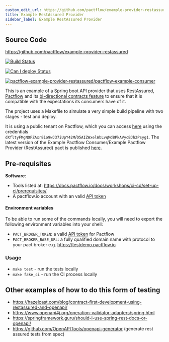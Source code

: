```yaml
---
custom_edit_url: https://github.com/pactflow/example-provider-restassured/edit/master/README.md
title: Example RestAssured Provider
sidebar_label: Example RestAssured Provider
---
```


<!-- This file has been synced from the pactflow/example-provider-restassured repository. Please do not edit it directly. The URL of the source file can be found in the custom_edit_url value above -->

## Source Code

https://github.com/pactflow/example-provider-restassured


[![Build Status](https://github.com/pactflow/example-provider-restassured/actions/workflows/build.yml/badge.svg)](https://github.com/pactflow/example-provider-restassured/actions)

[![Can I deploy Status](https://testdemo.pactflow.io/pacticipants/pactflow-example-provider-restassured/branches/master/latest-version/can-i-deploy/to-environment/production/badge)](https://testdemo.pactflow.io/pacticipants/pactflow-example-provider-restassured/branches/master/latest-version/can-i-deploy/to-environment/production/badge)

[![pactflow-example-provider-restassured/pactflow-example-consumer](https://testdemo.pactflow.io/pacts/provider/pactflow-example-provider-restassured/consumer/pactflow-example-consumer/latest/master/badge.svg)](https://testdemo.pactflow.io/pacts/provider/pactflow-example-provider-restassured/consumer/pactflow-example-consumer/latest/master)

This is an example of a Spring boot API provider that uses RestAssured, [Pactflow](https://pactflow.io) and its [bi-directional contracts feature](https://pactflow.io/blog/bi-directional-contracts/) to ensure that it is compatible with the expectations its consumers have of it.

The project uses a Makefile to simulate a very simple build pipeline with two stages - test and deploy.

It is using a public tenant on Pactflow, which you can access [here](https://testdemo.pactflow.io/) using the credentials `dXfltyFMgNOFZAxr8io9wJ37iUpY42M`/`O5AIZWxelWbLvqMd8PkAVycBJh2Psyg1`. The latest version of the Example Pactflow Consumer/Example Pactflow Provider (RestAssured) pact is published [here](https://testdemo.pactflow.io/overview/provider/pactflow-example-provider-resassured/consumer/pactflow-example-consumer).

## Pre-requisites

**Software**:

* Tools listed at: https://docs.pactflow.io/docs/workshops/ci-cd/set-up-ci/prerequisites/
* A pactflow.io account with an valid [API token](https://docs.pactflow.io/docs/getting-started/#configuring-your-api-token)
#### Environment variables

To be able to run some of the commands locally, you will need to export the following environment variables into your shell:

* `PACT_BROKER_TOKEN`: a valid [API token](https://docs.pactflow.io/docs/getting-started/#configuring-your-api-token) for Pactflow
* `PACT_BROKER_BASE_URL`: a fully qualified domain name with protocol to your pact broker e.g. https://testdemo.pactflow.io

### Usage

* `make test` - run the tests locally
* `make fake_ci` - run the CI process locally

## Other examples of how to do this form of testing

* https://hazelcast.com/blog/contract-first-development-using-restassured-and-openapi/
* https://www.openapi4j.org/operation-validator-adapters/spring.html
* https://springframework.guru/should-i-use-spring-rest-docs-or-openapi/
* https://github.com/OpenAPITools/openapi-generator (generate rest assured tests from spec)
